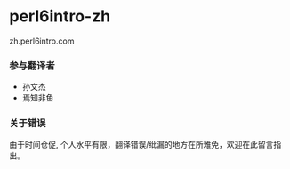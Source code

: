 # perl6intro-zh
zh.perl6intro.com

### 参与翻译者

- 孙文杰
- 焉知非鱼

### 关于错误

由于时间仓促, 个人水平有限，翻译错误/纰漏的地方在所难免，欢迎在此留言指出。
